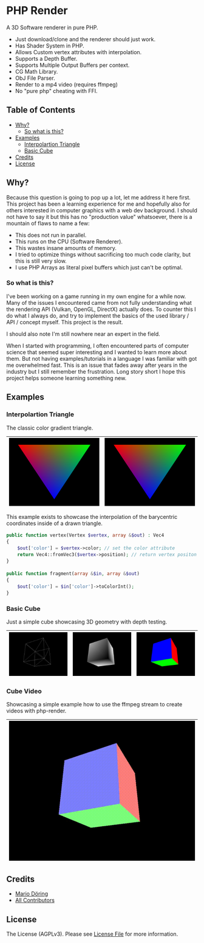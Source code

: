 # PHP Render 

A 3D Software renderer in pure PHP.

 * Just download/clone and the renderer should just work.
 * Has Shader System in PHP.
 * Allows Custom vertex attributes with interpolation.
 * Supports a Depth Buffer.
 * Supports Multiple Output Buffers per context.
 * CG Math Library.
 * ObJ File Parser.
 * Render to a mp4 video (requires ffmpeg)
 * No "pure php" cheating with FFI.

## Table of Contents

  * [Why?](#why)
     * [So what is this?](#so-what-is-this)
  * [Examples](#examples)
     * [Interpolartion Triangle](#interpolartion-triangle)
     * [Basic Cube](#basic-cube)
  * [Credits](#credits)
  * [License](#license)

## Why?

Because this question is going to pop up a lot, let me address it here first. This project has been a learning experience for me and hopefully also for others interested in computer graphics with a web dev background. I should not have to say it but this has no "production value" whatsoever, there is a mountain of flaws to name a few:

 * This does not run in parallel. 
 * This runs on the CPU (Software Renderer).
 * This wastes insane amounts of memory.
 * I tried to optimize things without sacrificing too much code clarity, but this is still very slow. 
 * I use PHP Arrays as literal pixel buffers which just can't be optimal.

### So what is this?

I've been working on a game running in my own engine for a while now. Many of the issues I encountered came from not fully understanding what the rendering API (Vulkan, OpenGL, DirectX) actually does. To counter this I do what I always do, and try to implement the basics of the used library / API / concept myself. This project is the result. 

I should also note I'm still nowhere near an expert in the field. 

When I started with programming, I often encountered parts of computer science that seemed super interesting and I wanted to learn more about them. But not having examples/tutorials in a language I was familiar with got me overwhelmed fast. This is an issue that fades away after years in the industry but I still remember the frustration. Long story short I hope this project helps someone learning something new. 

## Examples

### Interpolartion Triangle 

The classic color gradient triangle.


| ![Triangle Example](examples/01_triangle/image.tga.png?raw=true) | ![Triangle Example](examples/01_triangle/image.tga.png?raw=true) |
|------------------------------------------------------------------|------------------------------------------------------------------|

This example exists to showcase the interpolation of the barycentric coordinates inside of a drawn triangle.

```php 
public function vertex(Vertex $vertex, array &$out) : Vec4
{
    $out['color'] = $vertex->color; // set the color attribute
    return Vec4::fromVec3($vertex->position); // return vertex positon
}

public function fragment(array &$in, array &$out)
{
    $out['color'] = $in['color']->toColorInt();
}
```

### Basic Cube

Just a simple cube showcasing 3D geometry with depth testing.

| ![Cube Lines](examples/02_cube_basic/image_lines.tga.png?raw=true) | ![Cube Depth](examples/02_cube_basic/image_depth.tga.png?raw=true) | ![Cube Color](examples/02_cube_basic/image.tga.png?raw=true) |
|---------------------------------------------|---------------------------------------------|---------------------------------------|

### Cube Video

Showcasing a simple example how to use the ffmpeg stream to create videos with php-render.

| ![Cube Lines](examples/03_cube_video/video.gif?raw=true) |
|-----------------------------------|

## Credits

- [Mario Döring](https://github.com/mario-deluna)
- [All Contributors](https://github.com/mario-deluna/php-render/contributors)

## License

The License (AGPLv3). Please see [License File](https://github.com/mario-deluna/php-render/blob/master/LICENSE) for more information.

